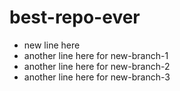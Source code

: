 # best-repo-ever
- new line here
- another line here for new-branch-1
- another line here for new-branch-2
- another line here for new-branch-3